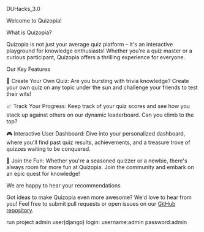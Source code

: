 DUHacks_3.0
 
Welcome to Quizopia!

What is Quizopia?

Quizopia is not just your average quiz platform – it's an interactive playground for knowledge enthusiasts! Whether you're a quiz master or a curious participant, Quizopia offers a thrilling experience for everyone.

Our Key Features

🧠 Create Your Own Quiz: Are you bursting with trivia knowledge? Create your own quiz on any topic under the sun and challenge your friends to test their wits!

📈 Track Your Progress: Keep track of your quiz scores and see how you stack up against others on our dynamic leaderboard. Can you climb to the top?

🎮 Interactive User Dashboard: Dive into your personalized dashboard, where you'll find past quiz results, achievements, and a treasure trove of quizzes waiting to be conquered.

🚀 Join the Fun: Whether you're a seasoned quizzer or a newbie, there's always room for more fun at Quizopia. Join the community and embark on an epic quest for knowledge!

We are happy to hear your recommendations

Got ideas to make Quizopia even more awesome? We'd love to hear from you! Feel free to submit pull requests or open issues on our [GitHub repository](https://github.com/Quizopia/Quizopia).

run project
admin user(django) login:
username:admin
password:admin
